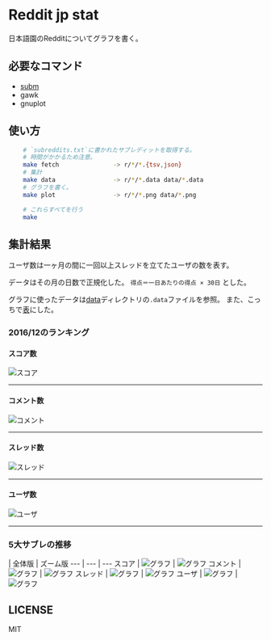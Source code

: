 # Reddit jp stat

日本語園のRedditについてグラフを書く。

## 必要なコマンド

* [subm](https://github.com/demmc/subm)
* gawk
* gnuplot

## 使い方

```sh
	# `subreddits.txt`に書かれたサブレディットを取得する。
	# 時間がかかるため注意。
	make fetch               -> r/*/*.{tsv,json}
	# 集計
	make data                -> r/*/*.data data/*.data
	# グラフを書く。
	make plot                -> r/*/*.png data/*.png

	# これらすべてを行う
	make
```

## 集計結果

ユーザ数は一ヶ月の間に一回以上スレッドを立てたユーザの数を表す。

データはその月の日数で正規化した。
`得点＝一日あたりの得点 × 30日` とした。

グラフに使ったデータは[data](data/)ディレクトリの`.data`ファイルを参照。
また、こっちで[表](data/table.md)にした。

### 2016/12のランキング

#### スコア数

![スコア](data/scores_2016-12_top.png)

---

#### コメント数

![コメント](data/comments_2016-12_top.png)

---

#### スレッド数

![スレッド](data/threads_2016-12_top.png)

---

#### ユーザ数

![ユーザ](data/users_2016-12_top.png)

---

### 5大サブレの推移

 | 全体版 | ズーム版
--- | --- | ---
スコア | ![グラフ](data/scores_top5_time.png) | ![グラフ](data/scores_top5_time_zoom.png)
コメント | ![グラフ](data/comments_top5_time.png) | ![グラフ](data/comments_top5_time_zoom.png)
スレッド | ![グラフ](data/threads_top5_time.png) | ![グラフ](data/threads_top5_time_zoom.png)
ユーザ | ![グラフ](data/users_top5_time.png) | ![グラフ](data/users_top5_time_zoom.png)


## LICENSE

MIT
